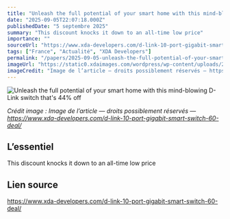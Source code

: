 ```yaml
---
title: "Unleash the full potential of your smart home with this mind-blowing D-Link switch that's 44% off"
date: "2025-09-05T22:07:18.000Z"
publishedDate: "5 septembre 2025"
summary: "This discount knocks it down to an all-time low price"
importance: ""
sourceUrl: "https://www.xda-developers.com/d-link-10-port-gigabit-smart-switch-60-deal/"
tags: ["France", "Actualité", "XDA Developers"]
permalink: "/papers/2025-09-05-unleash-the-full-potential-of-your-smart-home-with-this-mind-blowing-d-link-switch-thats-44percent-off"
imageUrl: "https://static0.xdaimages.com/wordpress/wp-content/uploads/2025/09/copy-of-169-3.png?w=1600&h=900&fit=crop"
imageCredit: "Image de l’article — droits possiblement réservés — https://www.xda-developers.com/d-link-10-port-gigabit-smart-switch-60-deal/"
---
```


![Unleash the full potential of your smart home with this mind-blowing D-Link switch that's 44% off](https://static0.xdaimages.com/wordpress/wp-content/uploads/2025/09/copy-of-169-3.png?w=1600&h=900&fit=crop)

*Crédit image : Image de l’article — droits possiblement réservés — https://www.xda-developers.com/d-link-10-port-gigabit-smart-switch-60-deal/*

## L’essentiel

This discount knocks it down to an all-time low price

## Lien source

https://www.xda-developers.com/d-link-10-port-gigabit-smart-switch-60-deal/
